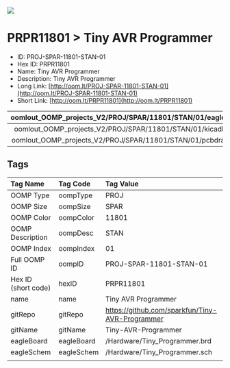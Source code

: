 


  
![][im]
# PRPR11801 > Tiny AVR Programmer

- ID: PROJ-SPAR-11801-STAN-01
- Hex ID: PRPR11801
- Name: Tiny AVR Programmer
- Description: Tiny AVR Programmer
- Long Link: [http://oom.lt/PROJ-SPAR-11801-STAN-01](http://oom.lt/PROJ-SPAR-11801-STAN-01)
- Short Link: [http://oom.lt/PRPR11801](http://oom.lt/PRPR11801)
  

|oomlout_OOMP_projects_V2/PROJ/SPAR/11801/STAN/01/eagleImage.png|oomlout_OOMP_projects_V2/PROJ/SPAR/11801/STAN/01/eagleSchemImage.png|oomlout_OOMP_projects_V2/PROJ/SPAR/11801/STAN/01/kicadPcb3dFront.png|oomlout_OOMP_projects_V2/PROJ/SPAR/11801/STAN/01/kicadPcb3dBack.png|
| :---: | :---: | :---: | :---: |
|oomlout_OOMP_projects_V2/PROJ/SPAR/11801/STAN/01/kicadPcb3d.png|oomlout_OOMP_projects_V2/PROJ/SPAR/11801/STAN/01/bomBack.png|oomlout_OOMP_projects_V2/PROJ/SPAR/11801/STAN/01/bomFront.png|oomlout_OOMP_projects_V2/PROJ/SPAR/11801/STAN/01/pcbdraw.svg|
|oomlout_OOMP_projects_V2/PROJ/SPAR/11801/STAN/01/pcbdrawBack.svg||||

## Tags
  

|Tag Name|Tag Code|Tag Value|
| :--- | :--- | :--- |
|OOMP Type|oompType|PROJ|
|OOMP Size|oompSize|SPAR|
|OOMP Color|oompColor|11801|
|OOMP Description|oompDesc|STAN|
|OOMP Index|oompIndex|01|
|Full OOMP ID|oompID|PROJ-SPAR-11801-STAN-01|
|Hex ID (short code)|hexID|PRPR11801|
|name|name|Tiny AVR Programmer|
|gitRepo|gitRepo|https://github.com/sparkfun/Tiny-AVR-Programmer|
|gitName|gitName|Tiny-AVR-Programmer|
|eagleBoard|eagleBoard|/Hardware/Tiny_Programmer.brd|
|eagleSchem|eagleSchem|/Hardware/Tiny_Programmer.sch|
||||



[im]: PROJ/SPAR/11801/STAN/01/kicadPcb3d_450.png
